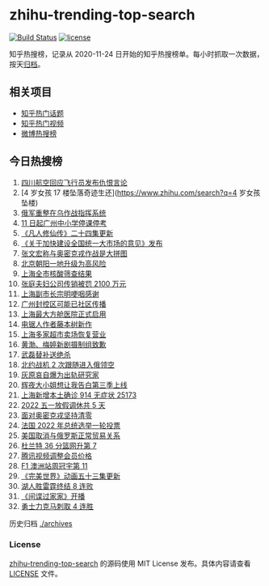 # zhihu-trending-top-search

[![Build Status](https://github.com/justjavac/zhihu-trending-top-search/workflows/ci/badge.svg?branch=main)](https://github.com/justjavac/zhihu-trending-top-search/actions)
[![license](https://img.shields.io/github/license/justjavac/zhihu-trending-top-search)](https://github.com/justjavac/zhihu-trending-top-search/blob/main/LICENSE)

知乎热搜榜，记录从 2020-11-24 日开始的知乎热搜榜单。每小时抓取一次数据，按天[归档](./archives)。

## 相关项目

- [知乎热门话题](https://github.com/justjavac/zhihu-trending-hot-questions)
- [知乎热门视频](https://github.com/justjavac/zhihu-trending-hot-video)
- [微博热搜榜](https://github.com/justjavac/weibo-trending-hot-search)

## 今日热搜榜

<!-- BEGIN -->
<!-- 最后更新时间 Mon Apr 11 2022 14:19:10 GMT+0800 (China Standard Time) -->

1. [四川航空回应飞行员发布仇恨言论](https://www.zhihu.com/search?q=四川航空回应)
1. [4 岁女孩 17 楼坠落奇迹生还](https://www.zhihu.com/search?q=4 岁女孩坠楼)
1. [俄军重整在乌作战指挥系统](https://www.zhihu.com/search?q=俄乌局势)
1. [11 日起广州中小学停课停考](https://www.zhihu.com/search?q=广州疫情)
1. [《凡人修仙传》二十四集更新](https://www.zhihu.com/search?q=凡人修仙传之魔道争锋二十四集)
1. [《关于加快建设全国统一大市场的意见》发布](https://www.zhihu.com/search?q=中共中央)
1. [张文宏称与奥密克戎作战是大拼图](https://www.zhihu.com/search?q=张文宏发文)
1. [北京朝阳一地升级为高风险](https://www.zhihu.com/search?q=北京高风险)
1. [上海全市核酸筛查结果](https://www.zhihu.com/search?q=上海全市核酸筛查结果)
1. [张庭夫妇公司传销被罚 2100 万元](https://www.zhihu.com/search?q=张庭夫妇公司)
1. [上海副市长宗明哽咽感谢](https://www.zhihu.com/search?q=上海疫情防控)
1. [广州封控区可能已社区传播](https://www.zhihu.com/search?q=广州疫情)
1. [上海最大方舱医院正式启用](https://www.zhihu.com/search?q=方舱医院)
1. [电锯人作者藤本树新作](https://www.zhihu.com/search?q=藤本树新作)
1. [上海多家超市卖场恢复营业](https://www.zhihu.com/search?q=上海超市)
1. [黄渤、梅婷新剧摄制组致歉](https://www.zhihu.com/search?q=黄渤小区拍戏遭驱赶)
1. [武磊替补送绝杀](https://www.zhihu.com/search?q=武磊)
1. [北约战机 2 次跟随进入俄领空](https://www.zhihu.com/search?q=北约战机)
1. [灰原哀自爆为出轨研究家](https://www.zhihu.com/search?q=灰原哀出轨研究家)
1. [辉夜大小姐想让我告白第三季上线](https://www.zhihu.com/search?q=辉夜大小姐第三季第一集)
1. [上海新增本土确诊 914 无症状 25173](https://www.zhihu.com/search?q=上海新增)
1. [2022 五一放假调休共 5 天](https://www.zhihu.com/search?q=五一)
1. [面对奥密克戎坚持清零](https://www.zhihu.com/search?q=奥密克戎)
1. [法国 2022 年总统选举一轮投票](https://www.zhihu.com/search?q=法国总统选举)
1. [美国取消与俄罗斯正常贸易关系](https://www.zhihu.com/search?q=拜登)
1. [杜兰特 36 分篮网升第 7](https://www.zhihu.com/search?q=篮网)
1. [腾讯视频调整会员价格](https://www.zhihu.com/search?q=腾讯视频会员价格)
1. [F1 澳洲站周冠宇第 11](https://www.zhihu.com/search?q=周冠宇)
1. [《完美世界》动画五十三集更新](https://www.zhihu.com/search?q=完美世界动画53集)
1. [湖人胜雷霆终结 8 连败](https://www.zhihu.com/search?q=湖人)
1. [《间谍过家家》开播](https://www.zhihu.com/search?q=间谍过家家)
1. [勇士力克马刺取 4 连胜](https://www.zhihu.com/search?q=勇士)

<!-- END -->

历史归档 [./archives](./archives)

### License

[zhihu-trending-top-search](https://github.com/justjavac/zhihu-trending-top-search)
的源码使用 MIT License 发布。具体内容请查看 [LICENSE](./LICENSE) 文件。

